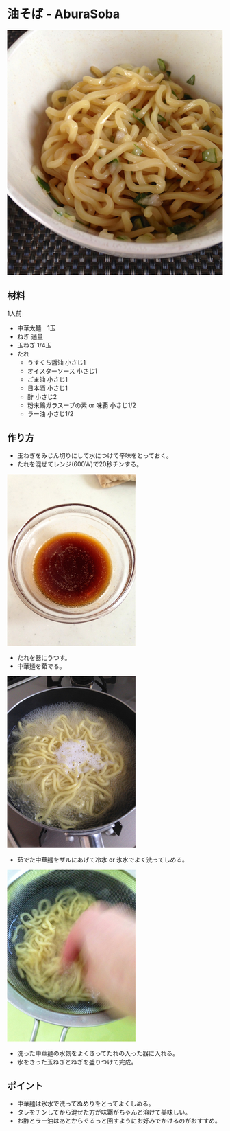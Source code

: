 #  油そば - AburaSoba

![](AburaSoba.jpg)

## 材料

1人前

- 中華太麺　1玉
- ねぎ 適量
- 玉ねぎ 1/4玉
- たれ
  - うすくち醤油      小さじ1
  - オイスターソース  小さじ1
  - ごま油            小さじ1
  - 日本酒            小さじ1
  - 酢                小さじ2
  - 粉末鶏ガラスープの素 or 味覇   小さじ1/2
  - ラー油 小さじ1/2

## 作り方

- 玉ねぎをみじん切りにして水につけて辛味をとっておく。
- たれを混ぜてレンジ(600W)で20秒チンする。

![](tare.jpg)

- たれを器にうつす。
- 中華麺を茹でる。

![](yuderu.jpg)

- 茹でた中華麺をザルにあげて冷水 or 氷水でよく洗ってしめる。

![](simeru.jpg)

- 洗った中華麺の水気をよくきってたれの入った器に入れる。
- 水をきった玉ねぎとねぎを盛りつけて完成。

## ポイント

- 中華麺は氷水で洗ってぬめりをとってよくしめる。
- タレをチンしてから混ぜた方が味覇がちゃんと溶けて美味しい。
- お酢とラー油はあとからぐるっと回すようにお好みでかけるのがおすすめ。
